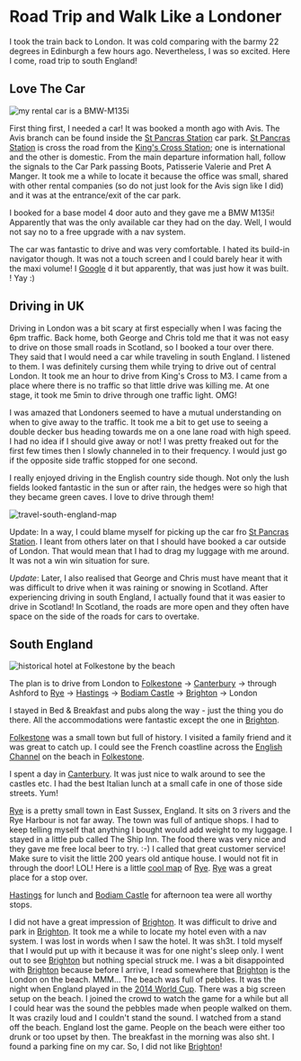 # Road Trip and Walk Like a Londoner


I took the train back to London. It was cold comparing with the barmy 22 degrees in Edinburgh a few hours ago. Nevertheless, I was so excited. Here I come, road trip to south England!


## Love The Car

![my rental car is a BMW-M135i](http://www.zercustoms.com/news/images/BMW/BMW-M135i-5-door-4.jpg "my rental car is a BMW-M135i")

First thing first, I needed a car! It was booked a month ago with Avis. The Avis branch can be found inside the [St Pancras Station](http://www.networkrail.co.uk/st-pancras-international-station/) car park. [St Pancras Station](http://www.networkrail.co.uk/st-pancras-international-station/) is cross the road from the [King's Cross Station](http://en.wikipedia.org/wiki/St_Pancras_railway_station); one is international and the other is domestic. From the main departure information hall, follow the signals to the Car Park passing Boots, Patisserie Valerie and Pret A Manger. It took me a while to locate it because the office was small, shared with other rental companies (so do not just look for the Avis sign like I did) and it was at the entrance/exit of the car park.

I booked for a base model 4 door auto and they gave me a BMW M135i! Apparently that was the only available car they had on the day. Well, I would not say no to a free upgrade with a nav system.

The car was fantastic to drive and was very comfortable. I hated its build-in navigator though. It was not a touch screen and I could barely hear it with the maxi volume! I [Google](http://google.com) d it but apparently, that was just how it was built. ! Yay :)

## Driving in UK

Driving in London was a bit scary at first especially when I was facing the 6pm traffic. Back home, both George and Chris told me that it was not easy to drive on those small roads in Scotland, so I booked a tour over there. They said that I would need a car while traveling in south England. I listened to them. I was definitely cursing them while trying to drive out of central London. It took me an hour to drive from King's Cross to M3. I came from a place where there is no traffic so that little drive was killing me. At one stage, it took me 5min to drive through one traffic light. OMG!

I was amazed that Londoners seemed to have a mutual understanding on when to give away to the traffic. It took me a bit to get use to seeing a double decker bus heading towards me on a one lane road with high speed. I had no idea if I should give away or not! I was pretty freaked out for the first few times then I slowly channeled in to their frequency. I would just go if the opposite side traffic stopped for one second.

I really enjoyed driving in the English country side though. Not only the lush fields looked fantastic in the sun or after rain, the hedges were so high that they became green caves. I love to drive through them!

![travel-south-england-map](https://lh3.googleusercontent.com/7ONU2-Kac3d7aXApeQkoyND736xMthl8ALc6s3SlsRLOePdOeEOQmM-DNdFi8CGjqN7KYwLiNrRtde3R6y5xblmhLzGhO-bvqLOHnIHjgfOUX6sy_Cq27RNNZusuWrNH3_FcKHKfD910RSJuCLMmcfS7_eVMFI-3_BKfEoCwGg7V9NiMJ3m_i8lQT2NsUdd9dFkDtIA9k_PRzNLsaoCtf9bOxN1Q_7-4iUK0sGWBcbc46cG1vnsfP2U7H_6EyqRDTv4sY8RULHEcYyuo-mS6Ti8_iUdxe9mngO1roAz8Qb2xxsvDas7tmiAMe9VOeWo2KBCAVjuW92Eb_8Xy8KVHDB54RiTe02NBeBJj4DBIs218Nof1qEwnjHx3gwz1f9QhwYr0JxTI0S2RnX6ljO468LD48nnl-s1oRps-ofhv24DStjCbGLzTZKiw5N6JqlG7OIUdpSTqDXGK0HLiaaFgPdM6o_icDJnZv-HWZNlY-iPnhZMqFTdZrGepODLEwmjsyFKo_J9-oqd5lX_OmNuL3vFKvq_F8pFvLYZD4u7jTXN4cjOJ_Au2i5yJr5Y8GG_UWze5IpMVjr8fXhnyeLJhc8L831wSzI6GD_rz8OmUXnPxvPzO0WgOBfJLkVLgbTPBHDYRDPfTNzye_SUmXasAZp8iNckBc-E3TrS_FjTqym4wWVi7oq9au6zqBZU1fytLFiAt7ykXcVeZkNhfYF-rnCzefljCk51esUpnhMZcntkyOz5O095PY2sGeTm_MY1Fi3-jwTddg-dsbbFj7SJCgF7dUlzVYCaEqeL-RMqdZbiTcvdDC_V6a9GkgXJtb7yneZxNRSOMvg0JkL2yHpHncZB3AP5i1ANggULbs-k0O_z8OwMO0XbE7ECuQ-N8WVDss-reBVajszGpKuoUQHqrbuTFV_u3tvhW_JyPqAtxMaiq=w331-h175-no?authuser=0 "travel-south-england-map")

Update: In a way, I could blame myself for picking up the car fro [St Pancras Station](http://www.networkrail.co.uk/st-pancras-international-station/). I leant from others later on that I should have booked a car outside of London. That would mean that I had to drag my luggage with me around. It was not a win win situation for sure.

_Update_: Later, I also realised that George and Chris must have meant that it was difficult to drive when it was raining or snowing in Scotland. After experiencing driving in south England,  I actually found that it was easier to drive in Scotland! In Scotland, the roads are more open and they often have space on the side of the roads for cars to overtake.

## South England

![historical hotel at Folkestone by the beach](https://idiscoverlife.files.wordpress.com/2014/06/folkstone-800x6032.jpg?w=620 "historical hotel at Folkestone by the beach.")

The plan is to drive from London to [Folkestone](http://en.wikipedia.org/wiki/Folkestone) -&gt; [Canterbury](http://www.canterbury.co.uk/) -&gt; through Ashford to [Rye](http://en.wikipedia.org/wiki/Rye,_East_Sussex) -&gt; [Hastings](http://en.wikipedia.org/wiki/Hastings) -&gt; [Bodiam Castle](http://en.wikipedia.org/wiki/Bodiam_Castle) -&gt; [Brighton](ttp://en.wikipedia.org/wiki/Brighton) -&gt; London

I stayed in Bed &amp; Breakfast and pubs along the way - just the thing you do there. All the accommodations were fantastic except the one in [Brighton](http://en.wikipedia.org/wiki/Brighton).

[Folkestone](http://en.wikipedia.org/wiki/Folkestone) was a small town but full of history. I visited a family friend and it was great to catch up. I could see the French coastline across the [English Channel](http://en.wikipedia.org/wiki/English_Channel) on the beach in [Folkestone](http://en.wikipedia.org/wiki/Folkestone).

I spent a day in [Canterbury](ttp://www.canterbury.co.uk/). It was just nice to walk around to see the castles etc. I had the best Italian lunch at a small cafe in one of those side streets. Yum!

[Rye](http://en.wikipedia.org/wiki/Rye,_East_Sussex)  is a pretty small town in East Sussex, England. It sits on 3 rivers and the Rye Harbour is not far away. The town was full of antique shops. I had to keep telling myself that anything I bought would add weight to my luggage. I stayed in a little pub called The Ship Inn. The food there was very nice and they gave me free local beer to try. :-) I called that great customer service! Make sure to visit the little 200 years old antique house. I would not fit in through the door! LOL! Here is a little [cool map](http://www.ryesussex.co.uk/pdfs/rye-map.pdf) of [Rye](http://en.wikipedia.org/wiki/Rye,_East_Sussex). [Rye](http://en.wikipedia.org/wiki/Rye,_East_Sussex) was a great place for a stop over.

[Hastings](http://en.wikipedia.org/wiki/Hastings) for lunch and [Bodiam Castle](http://en.wikipedia.org/wiki/Bodiam_Castle) for afternoon tea were all worthy stops.

I did not have a great impression of [Brighton](http://en.wikipedia.org/wiki/Brighton). It was difficult to drive and park in [Brighton](http://en.wikipedia.org/wiki/Brighton). It took me a while to locate my hotel even with a nav system. I was lost in words when I saw the hotel. It was sh3t. I told myself that I would put up with it because it was for one night's sleep only. I went out to see [Brighton](http://en.wikipedia.org/wiki/Brighton) but nothing special struck me. I was a bit disappointed with [Brighton](http://en.wikipedia.org/wiki/Brighton) because before I arrive, I read somewhere that [Brighton](http://en.wikipedia.org/wiki/Brighton) is the London on the beach. MMM... The beach was full of pebbles. It was the night when England played in the [2014 World Cup](http://www.fifa.com/worldcup/). There was a big screen setup on the beach. I joined the crowd to watch the game for a while but all I could hear was the sound the pebbles made when people walked on them. It was crazily loud and I couldn't stand the sound. I watched from a stand off the beach. England lost the game. People on the beach were either too drunk or too upset by then. The breakfast in the morning was also sh</em>t. I found a parking fine on my car. So, I did not like [Brighton](http://en.wikipedia.org/wiki/Brighton)!
